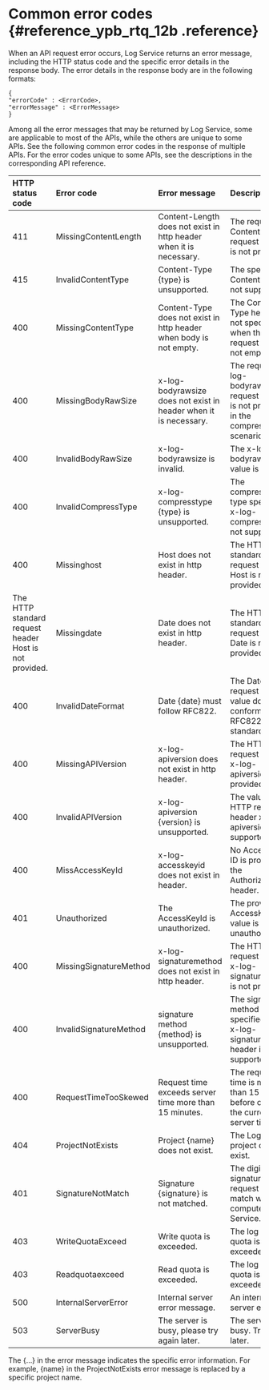 # Common error codes {#reference_ypb_rtq_12b .reference}

When an API request error occurs, Log Service returns an error message, including the HTTP status code and the specific error details in the response body. The error details in the response body are in the following formats:

``` {#codeblock_nml_17a_ciw}
{
"errorCode" : <ErrorCode>,
"errorMessage" : <ErrorMessage>
}
```

Among all the error messages that may be returned by Log Service, some are applicable to most of the APIs, while the others are unique to some APIs. See the following common error codes in the response of multiple APIs. For the error codes unique to some APIs, see the descriptions in the corresponding API reference.

|HTTP status code|Error code|Error message|Description|
|:---------------|:---------|:------------|:----------|
|411|MissingContentLength|Content-Length does not exist in http header when it is necessary.|The required Content-Length request header is not provided.|
|415|InvalidContentType|Content-Type \{type\} is unsupported.|The specified Content-Type is not supported.|
|400|MissingContentType|Content-Type does not exist in http header when body is not empty.|The Content-Type header is not specified when the HTTP request body is not empty.|
|400|MissingBodyRawSize|x-log-bodyrawsize does not exist in header when it is necessary.|The required x-log-bodyrawsize request header is not provided in the compression scenario.|
|400|InvalidBodyRawSize|x-log-bodyrawsize is invalid.|The x-log-bodyrawsize value is invalid.|
|400|InvalidCompressType|x-log-compresstype \{type\} is unsupported.|The compression type specified in x-log-compresstype is not supported.|
|400|Missinghost|Host does not exist in http header.|The HTTP standard request header Host is not provided.|
|The HTTP standard request header Host is not provided.|Missingdate|Date does not exist in http header.|The HTTP standard request header Date is not provided.|
|400|InvalidDateFormat|Date \{date\} must follow RFC822.|The Date request header value does not conform to the RFC822 standard.|
|400|MissingAPIVersion|x-log-apiversion does not exist in http header.|The HTTP request header x-log-apiversion is not provided.|
|400|InvalidAPIVersion|x-log-apiversion \{version\} is unsupported.|The value of the HTTP request header x-log-apiversion is not supported.|
|400|MissAccessKeyId|x-log-accesskeyid does not exist in header.|No AccessKey ID is provided in the Authorization header.|
|401|Unauthorized|The AccessKeyId is unauthorized.|The provided AccessKey ID value is unauthorized.|
|400|MissingSignatureMethod|x-log-signaturemethod does not exist in http header.|The HTTP request header x-log-signaturemethod is not provided.|
|400|InvalidSignatureMethod|signature method \{method\} is unsupported.|The signature method specified by the x-log-signaturemethod header is not supported.|
|400|RequestTimeTooSkewed|Request time exceeds server time more than 15 minutes.|The request sent time is more than 15 minutes before or after the current server time.|
|404|ProjectNotExists|Project \{name\} does not exist.|The Log Service project does not exist.|
|401|SignatureNotMatch|Signature \{signature\} is not matched.|The digital signature of the request does not match with that computed in Log Service.|
|403|WriteQuotaExceed|Write quota is exceeded.|The log write quota is exceeded.|
|403|Readquotaexceed|Read quota is exceeded.|The log read quota is exceeded.|
|500|InternalServerError|Internal server error message.|An internal server error.|
|503|ServerBusy|The server is busy, please try again later.|The server is busy. Try again later.|

The \{…\} in the error message indicates the specific error information. For example, \{name\} in the ProjectNotExists error message is replaced by a specific project name.

